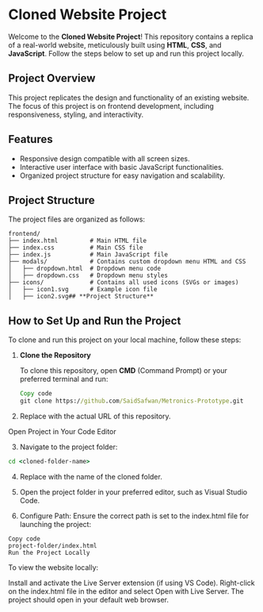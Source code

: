 # **Cloned Website Project**

Welcome to the **Cloned Website Project**! This repository contains a replica of a real-world website, meticulously built using **HTML**, **CSS**, and **JavaScript**. Follow the steps below to set up and run this project locally.

## **Project Overview**

This project replicates the design and functionality of an existing website. The focus of this project is on frontend development, including responsiveness, styling, and interactivity.

## **Features**

- Responsive design compatible with all screen sizes.
- Interactive user interface with basic JavaScript functionalities.
- Organized project structure for easy navigation and scalability.

## **Project Structure**

The project files are organized as follows:

```plaintext
frontend/
├── index.html         # Main HTML file
├── index.css          # Main CSS file
├── index.js           # Main JavaScript file
├── modals/            # Contains custom dropdown menu HTML and CSS
│   ├── dropdown.html  # Dropdown menu code
│   ├── dropdown.css   # Dropdown menu styles
├── icons/             # Contains all used icons (SVGs or images)
│   ├── icon1.svg      # Example icon file
│   ├── icon2.svg## **Project Structure**
```

## **How to Set Up and Run the Project**

To clone and run this project on your local machine, follow these steps:

1. **Clone the Repository**

   To clone this repository, open **CMD** (Command Prompt) or your preferred terminal and run:

   ```cmd
   Copy code
   git clone https://github.com/SaidSafwan/Metronics-Prototype.git

2. Replace <repository-url> with the actual URL of this repository.

Open Project in Your Code Editor

3. Navigate to the project folder:

  ```cmd
  cd <cloned-folder-name>
  ```

4. Replace <cloned-folder-name> with the name of the cloned folder.

5. Open the project folder in your preferred editor, such as Visual Studio Code.

6. Configure Path:
Ensure the correct path is set to the index.html file for launching the project:

```plaintext
Copy code
project-folder/index.html
Run the Project Locally
```

To view the website locally:

Install and activate the Live Server extension (if using VS Code).
Right-click on the index.html file in the editor and select Open with Live Server.
The project should open in your default web browser.
